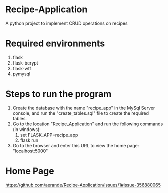 # Recipe-Application
A python project to implement CRUD operations on recipes

# Required environments
1. flask
2. flask-bcrypt
3. flask-wtf
4. pymysql

# Steps to run the program
1. Create the database with the name "recipe_app" in the MySql Server console, and run the "create_tables.sql" file to create the required tables.
2. Go to the location "Recipe_Application" and run the following commands (in windows):
    1. set FLASK_APP=recipe_app
    2. flask run
3. Go to the browser and enter this URL to view the home page: "localhost:5000"

# Home Page
https://github.com/aerande/Recipe-Application/issues/1#issue-356880065
